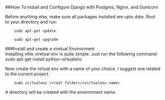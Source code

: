 


##How To Install and Configure Django with Postgres, Nginx, and Gunicorn  

Before anything else, make sure all packages installed are upto date. Root to your directory and run:  
        
        sudo apt-get update  
        
        sudo apt-get upgrade  
        
        
###Install and create a viretual Environment  
Installing vthe viretual env is quite simple. Just run the following command:  
        sudo apt-get install python-virtualenv  
        
 Now create the virtual env with a name of your choice, I suggest one related to the current project.  
        
        sudo virtualenv /<root folder>/<virtualenv name>  
        
A directory will be created with the environment name.  
